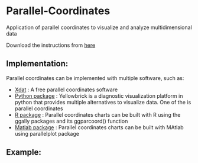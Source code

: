 # Parallel-Coordinates
Application of parallel coordinates to visualize and analyze multidimensional data 

Download the instructions from [here]

[here]: https://github.com/alminagorta/Parallel-Coordinates/raw/master/II-Coord-Instructions_Jan2020.docx
 
 ## Implementation:
 Parallel coordinates can be implemented with multiple software, such as:
 * [Xdat] : A free parallel coordinates software
 * [Python package] : Yellowbrick is a diagnostic visualization platform in python that provides multiple alternatives to visualize data. One of the is parallel coordinates 
 * [R package] : Parallel coordinates charts can be built with R using the ggally packages and its ggparcoord() function
 * [Matlab package] : Parallel coordinates charts can be built with MAtlab using parallelplot package

 [Xdat]: https://www.xdat.org/
 [Python package]: https://www.scikit-yb.org/en/latest/api/features/pcoords.html
 [R package]: https://www.r-graph-gallery.com/parallel-plot-ggally.html
[Matlab package]: https://www.mathworks.com/help/matlab/ref/parallelplot.html

## Example:

